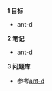 
**1 目标**
* ant-d

**2 笔记**
* ant-d  

**3 问题库**
* 参考[ant-d](https://ant.design/docs/react/introduce-cn)  